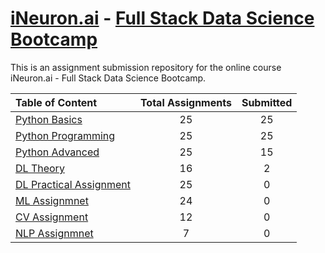 # [iNeuron.ai](https://ineuron.ai/) - [Full Stack Data Science Bootcamp](https://learn.ineuron.ai/course/Full-Stack-Data-Science-Bootcamp/)
This is an assignment submission repository for the online course iNeuron.ai - Full Stack Data Science Bootcamp.

|Table of Content|Total Assignments|Submitted|
|:-----|:----:|:---:|
|[Python Basics](/Python%20Basics)|25|25|
|[Python Programming](Python%20Basics%20Programming)|25|25|
|[Python Advanced](Python%20Advanced)|25|15|
|[DL Theory](DL%20Theory)|16|2|
|[DL Practical Assignment](DL%20Practical%20Assignment)|25|0|
|[ML Assignmnet](ML%20Assignmnet)|24|0|
|[CV Assignment](CV%20Assignment)|12|0|
|[NLP Assignmnet](NLP%20Assignmnet)|7|0|
